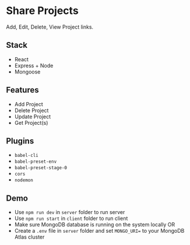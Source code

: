 # Share Projects

Add, Edit, Delete, View Project links.

## Stack

- React
- Express + Node
- Mongoose

## Features

- Add Project
- Delete Project
- Update Project
- Get Project(s)

## Plugins

- `babel-cli`
- `babel-preset-env`
- `babel-preset-stage-0`
- `cors`
- `nodemon`

## Demo

- Use `npm run dev` in `server` folder to run server
- Use `npm run start` in `client` folder to run client
- Make sure MongoDB database is running on the system locally OR
- Create a `.env` file in `server` folder and set `MONGO_URI=` to your MongoDB Atlas cluster
